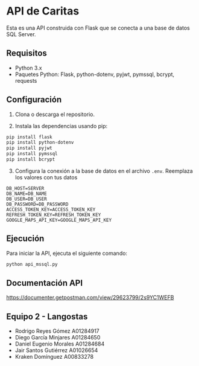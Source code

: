 # API de Caritas

Esta es una API construida con Flask que se conecta a una base de datos SQL Server.

## Requisitos

- Python 3.x
- Paquetes Python: Flask, python-dotenv, pyjwt, pymssql, bcrypt, requests

## Configuración

1. Clona o descarga el repositorio.

2. Instala las dependencias usando pip:

```bash
pip install flask
pip install python-dotenv
pip install pyjwt
pip install pymssql
pip install bcrypt
```


3. Configura la conexión a la base de datos en el archivo `.env`. Reemplaza los valores con tus  datos
```env
DB_HOST=SERVER
DB_NAME=DB_NAME
DB_USER=DB_USER
DB_PASSWORD=DB_PASSWORD
ACCESS_TOKEN_KEY=ACCESS_TOKEN_KEY
REFRESH_TOKEN_KEY=REFRESH_TOKEN_KEY
GOOGLE_MAPS_API_KEY=GOOGLE_MAPS_API_KEY
```

## Ejecución

Para iniciar la API, ejecuta el siguiente comando:

```bash
python api_mssql.py
```

## Documentación API
https://documenter.getpostman.com/view/29623799/2s9YC1WEFB

## Equipo 2 - Langostas

- Rodrigo Reyes Gómez      A01284917
- Diego García Minjares    A01284650
- Daniel Eugenio Morales   A01284684
- Jair Santos Gutiérrez    A01026654
- Kraken Domínguez         A00833278
